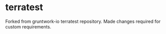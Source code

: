 # terratest
Forked from gruntwork-io terratest repository. Made changes required for custom requirements. 
